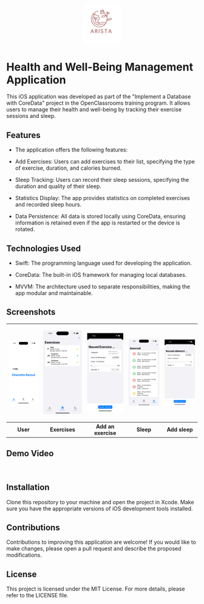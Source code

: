 
<div align="center">
<img src="Screenshots/icone.png" alt="" width="100">
</div>

# Health and Well-Being Management Application

<p>This iOS application was developed as part of the "Implement a Database with CoreData" project in the OpenClassrooms training program. It allows users to manage their health and well-being by tracking their exercise sessions and sleep.</p>

## Features

- The application offers the following features:

- Add Exercises: Users can add exercises to their list, specifying the type of exercise, duration, and calories burned.

- Sleep Tracking: Users can record their sleep sessions, specifying the duration and quality of their sleep.

- Statistics Display: The app provides statistics on completed exercises and recorded sleep hours.

- Data Persistence: All data is stored locally using CoreData, ensuring information is retained even if the app is restarted or the device is rotated.

## Technologies Used

- Swift: The programming language used for developing the application.

- CoreData: The built-in iOS framework for managing local databases.

- MVVM: The architecture used to separate responsibilities, making the app modular and maintainable.

## Screenshots


| <p align="center"><img src="Screenshots/HomeView.png" width="200" alt="User"></p> | <p align="center"><img src="Screenshots/ExerciseView.png" width="200" alt="Exercise"></p> | <p align="center"><img src="Screenshots/AddExercise.png" width="200" alt="AddAnExercise"></p> | <p align="center"><img src="Screenshots/SommeilView.png" width="200" alt="Sleep Interface"></p> | <p align="center"><img src="Screenshots/AddSommeil.png" width="200" alt="Add Sleep"></p> |
|:--:|:--:|:--:|:--:|:--:|
| **User** | **Exercises** | **Add an exercise** | **Sleep** | **Add sleep** |



## Demo Video

<div align="center">
<img src="Screenshots/test.gif" alt="" width="400">
</div>

## Installation

Clone this repository to your machine and open the project in Xcode. Make sure you have the appropriate versions of iOS development tools installed.

## Contributions

Contributions to improving this application are welcome! If you would like to make changes, please open a pull request and describe the proposed modifications.


## License

This project is licensed under the MIT License. For more details, please refer to the LICENSE file.

